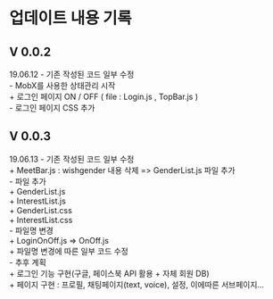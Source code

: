 <h1> 업데이트 내용 기록 </h1>

<h2> V 0.0.2 </h2> 19.06.12
 - 기존 작성된 코드 일부 수정 <br/>
 - MobX를 사용한 상태관리 시작 <br/>
   + 로그인 페이지 ON / OFF ( file : Login.js , TopBar.js ) <br/>
 - 로그인 페이지 CSS 추가 <br/>

 <h2> V 0.0.3 </h2> 19.06.13
 - 기존 작성된 코드 일부 수정 <br/>
   + MeetBar.js : wishgender 내용 삭제 => GenderList.js 파일 추가 <br/>
 - 파일 추가 <br/>
   + GenderList.js <br/>
   + InterestList.js <br/>
   + GenderList.css <br/>
   + InterestList.css <br/>
 - 파일명 변경 <br/>
   + LoginOnOff.js => OnOff.js <br/>
   + 파일명 변경에 따른 일부 코드 수정 <br/>
 - 추후 계획 <br/>
   + 로그인 기능 구현(구글, 페이스북 API 활용 + 자체 회원 DB) <br/>
   + 페이지 구현 : 프로필, 채팅페이지(text, voice), 설정, 이에따른 서브페이지... <br/>